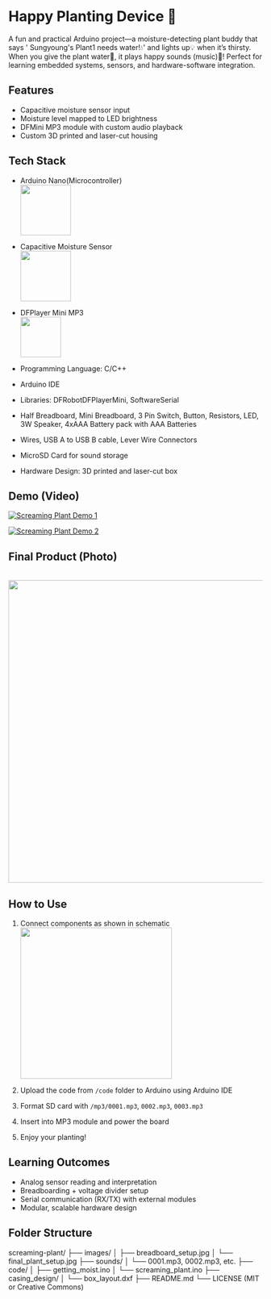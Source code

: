 # Happy Planting Device 🌱 

A fun and practical Arduino project—a moisture-detecting plant buddy that says ' Sungyoung's Plant1 needs water!💧' and lights up💡 when it’s thirsty. When you give the plant water🚿, it plays happy sounds (music)🎵! 
Perfect for learning embedded systems, sensors, and hardware-software integration.

## Features
- Capacitive moisture sensor input
- Moisture level mapped to LED brightness
- DFMini MP3 module with custom audio playback
- Custom 3D printed and laser-cut housing


## Tech Stack
- Arduino Nano(Microcontroller) <br> <img src="https://github.com/user-attachments/assets/d59336ca-3c30-45ee-92ec-0e444c47e971" width="100">

- Capacitive Moisture Sensor <br> <img src="https://github.com/user-attachments/assets/48d6691e-e47d-44f9-bb34-56acce80e356" width="100">

- DFPlayer Mini MP3 <br> <img src="https://github.com/user-attachments/assets/4b49f59b-2cb0-4a6b-b565-cb91c0baf0dd" width="80">

- Programming Language: C/C++ 
- Arduino IDE
- Libraries:	DFRobotDFPlayerMini, SoftwareSerial
- Half Breadboard, Mini Breadboard, 3 Pin Switch, Button, Resistors, LED, 3W Speaker, 4xAAA Battery pack with AAA Batteries
- Wires, USB A to USB B cable, Lever Wire Connectors
- MicroSD Card for sound storage
- Hardware Design: 	3D printed and laser-cut box 

## Demo (Video)

[![Screaming Plant Demo 1](https://img.youtube.com/vi/l7jk6fIN6yw/0.jpg)](https://www.youtube.com/watch?v=l7jk6fIN6yw)

[![Screaming Plant Demo 2](https://img.youtube.com/vi/NJWNvNU74-s/0.jpg)](https://www.youtube.com/watch?v=NJWNvNU74-s)


## Final Product (Photo)
<br> <img src="https://github.com/user-attachments/assets/830d6402-3e91-4c7a-9c2e-d08e571ff65f" width="600">



## How to Use
1. Connect components as shown in schematic <br> <img src="https://github.com/user-attachments/assets/e23b125a-7a1f-48f1-9064-331aafa0abf9" width="300">

2. Upload the code from `/code` folder to Arduino using Arduino IDE
3. Format SD card with `/mp3/0001.mp3`, `0002.mp3`, `0003.mp3`
4. Insert into MP3 module and power the board
5. Enjoy your planting!

## Learning Outcomes
- Analog sensor reading and interpretation
- Breadboarding + voltage divider setup
- Serial communication (RX/TX) with external modules
- Modular, scalable hardware design

## Folder Structure

screaming-plant/
├── images/
│   ├── breadboard_setup.jpg
│   └── final_plant_setup.jpg
├── sounds/
│   └── 0001.mp3, 0002.mp3, etc.
├── code/
│   ├── getting_moist.ino
│   └── screaming_plant.ino
├── casing_design/
│   └── box_layout.dxf
├── README.md
└── LICENSE (MIT or Creative Commons)

